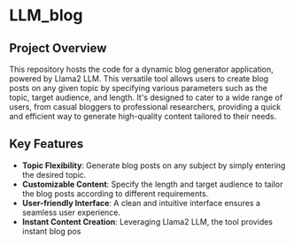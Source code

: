 # LLM_blog

## Project Overview
This repository hosts the code for a dynamic blog generator application, powered by Llama2 LLM. This versatile tool allows users to create blog posts on any given topic by specifying various parameters such as the topic, target audience, and length. It's designed to cater to a wide range of users, from casual bloggers to professional researchers, providing a quick and efficient way to generate high-quality content tailored to their needs.

## Key Features
- **Topic Flexibility**: Generate blog posts on any subject by simply entering the desired topic.
- **Customizable Content**: Specify the length and target audience to tailor the blog posts according to different requirements.
- **User-friendly Interface**: A clean and intuitive interface ensures a seamless user experience.
- **Instant Content Creation**: Leveraging Llama2 LLM, the tool provides instant blog pos
